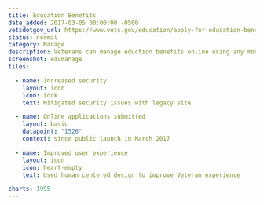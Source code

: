 ```yaml
---
title: Education Benefits
date_added: 2017-03-05 00:00:00 -0500
vetsdotgov_url: https://www.vets.gov/education/apply-for-education-benefits/application/1995
status: normal
category: Manage
description: Veterans can manage eduction benefits online using any mobile device
screenshot: edumanage
tiles:

  - name: Increased security
    layout: icon
    icon: lock
    text: Mitigated security issues with legacy site

  - name: Online applications submitted
    layout: basic
    datapoint: "1526"
    context: since public launch in March 2017

  - name: Improved user experience
    layout: icon
    icon: heart-empty
    text: Used human centered design to improve Veteran experience

charts: 1995
---
```

